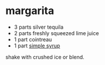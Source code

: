 # margarita

 * 3 parts silver tequila
 * 2 parts freshly squeezed lime juice
 * 1 part cointreau
 * 1 part [simple syrup](sundry/simple-syrup.md)

shake with crushed ice or blend.
